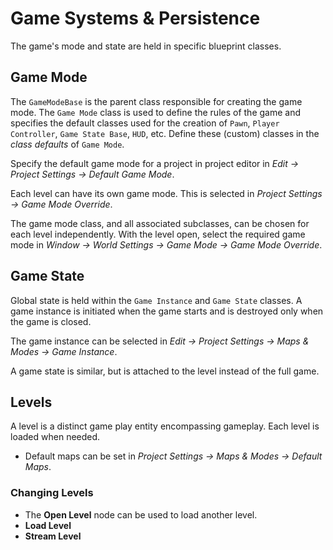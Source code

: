 # Game Systems & Persistence

The game's mode and state are held in specific blueprint classes.

## Game Mode

The `GameModeBase` is the parent class responsible for creating the game mode. The `Game Mode` class is used to define the rules of the game and specifies the default classes used for the creation of `Pawn`, `Player Controller`, `Game State Base`, `HUD`, etc.
Define these (custom) classes in the _class defaults_ of `Game Mode`.

Specify the default game mode for a project in project editor in _Edit -> Project Settings -> Default Game Mode_.

Each level can have its own game mode. This is selected in _Project Settings -> Game Mode Override_.

The game mode class, and all associated subclasses, can be chosen for each level independently.
With the level open, select the required game mode in _Window -> World Settings -> Game Mode -> Game Mode Override_.

## Game State

Global state is held within the `Game Instance` and `Game State` classes. A game instance is initiated when the game starts and is destroyed only when the game is closed.

The game instance can be selected in _Edit -> Project Settings -> Maps & Modes -> Game Instance_.

A game state is similar, but is attached to the level instead of the full game.

## Levels

A level is a distinct game play entity encompassing gameplay. Each level is loaded when needed.

- Default maps can be set in *Project Settings -> Maps & Modes -> Default Maps*.

### Changing Levels

- The **Open Level** node can be used to load another level.
- **Load Level**
- **Stream Level**

